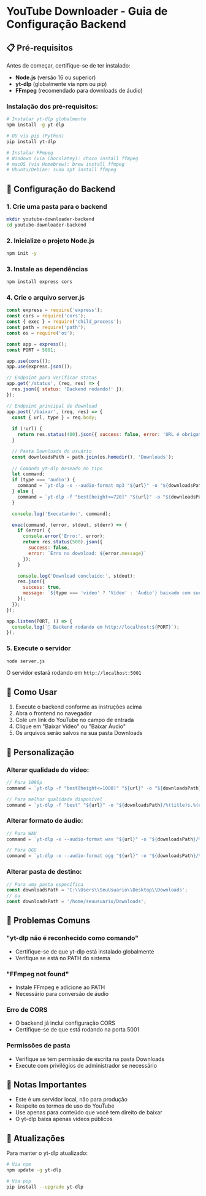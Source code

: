 # YouTube Downloader - Guia de Configuração Backend

## 📋 Pré-requisitos

Antes de começar, certifique-se de ter instalado:

- **Node.js** (versão 16 ou superior)
- **yt-dlp** (globalmente via npm ou pip)
- **FFmpeg** (recomendado para downloads de áudio)

### Instalação dos pré-requisitos:

```bash
# Instalar yt-dlp globalmente
npm install -g yt-dlp

# OU via pip (Python)
pip install yt-dlp

# Instalar FFmpeg
# Windows (via Chocolatey): choco install ffmpeg
# macOS (via Homebrew): brew install ffmpeg
# Ubuntu/Debian: sudo apt install ffmpeg
```

## 🚀 Configuração do Backend

### 1. Crie uma pasta para o backend

```bash
mkdir youtube-downloader-backend
cd youtube-downloader-backend
```

### 2. Inicialize o projeto Node.js

```bash
npm init -y
```

### 3. Instale as dependências

```bash
npm install express cors
```

### 4. Crie o arquivo server.js

```javascript
const express = require('express');
const cors = require('cors');
const { exec } = require('child_process');
const path = require('path');
const os = require('os');

const app = express();
const PORT = 5001;

app.use(cors());
app.use(express.json());

// Endpoint para verificar status
app.get('/status', (req, res) => {
  res.json({ status: 'Backend rodando!' });
});

// Endpoint principal de download
app.post('/baixar', (req, res) => {
  const { url, type } = req.body;
  
  if (!url) {
    return res.status(400).json({ success: false, error: 'URL é obrigatória' });
  }

  // Pasta Downloads do usuário
  const downloadsPath = path.join(os.homedir(), 'Downloads');
  
  // Comando yt-dlp baseado no tipo
  let command;
  if (type === 'audio') {
    command = `yt-dlp -x --audio-format mp3 "${url}" -o "${downloadsPath}/%(title)s.%(ext)s"`;
  } else {
    command = `yt-dlp -f "best[height<=720]" "${url}" -o "${downloadsPath}/%(title)s.%(ext)s"`;
  }

  console.log('Executando:', command);

  exec(command, (error, stdout, stderr) => {
    if (error) {
      console.error('Erro:', error);
      return res.status(500).json({ 
        success: false, 
        error: `Erro no download: ${error.message}`
      });
    }

    console.log('Download concluído:', stdout);
    res.json({ 
      success: true, 
      message: `${type === 'video' ? 'Vídeo' : 'Áudio'} baixado com sucesso!`
    });
  });
});

app.listen(PORT, () => {
  console.log(`🚀 Backend rodando em http://localhost:${PORT}`);
});
```

### 5. Execute o servidor

```bash
node server.js
```

O servidor estará rodando em `http://localhost:5001`

## 🎯 Como Usar

1. Execute o backend conforme as instruções acima
2. Abra o frontend no navegador
3. Cole um link do YouTube no campo de entrada
4. Clique em "Baixar Vídeo" ou "Baixar Áudio"
5. Os arquivos serão salvos na sua pasta Downloads

## 🔧 Personalização

### Alterar qualidade do vídeo:
```javascript
// Para 1080p
command = `yt-dlp -f "best[height<=1080]" "${url}" -o "${downloadsPath}/%(title)s.%(ext)s"`;

// Para melhor qualidade disponível
command = `yt-dlp -f "best" "${url}" -o "${downloadsPath}/%(title)s.%(ext)s"`;
```

### Alterar formato de áudio:
```javascript
// Para WAV
command = `yt-dlp -x --audio-format wav "${url}" -o "${downloadsPath}/%(title)s.%(ext)s"`;

// Para OGG
command = `yt-dlp -x --audio-format ogg "${url}" -o "${downloadsPath}/%(title)s.%(ext)s"`;
```

### Alterar pasta de destino:
```javascript
// Para uma pasta específica
const downloadsPath = 'C:\\Users\\SeuUsuario\\Desktop\\Downloads';
// ou
const downloadsPath = '/home/seuusuario/Downloads';
```

## 🚨 Problemas Comuns

### "yt-dlp não é reconhecido como comando"
- Certifique-se de que yt-dlp está instalado globalmente
- Verifique se está no PATH do sistema

### "FFmpeg not found"
- Instale FFmpeg e adicione ao PATH
- Necessário para conversão de áudio

### Erro de CORS
- O backend já inclui configuração CORS
- Certifique-se de que está rodando na porta 5001

### Permissões de pasta
- Verifique se tem permissão de escrita na pasta Downloads
- Execute com privilégios de administrador se necessário

## 📝 Notas Importantes

- Este é um servidor local, não para produção
- Respeite os termos de uso do YouTube
- Use apenas para conteúdo que você tem direito de baixar
- O yt-dlp baixa apenas vídeos públicos

## 🔄 Atualizações

Para manter o yt-dlp atualizado:

```bash
# Via npm
npm update -g yt-dlp

# Via pip
pip install --upgrade yt-dlp
```